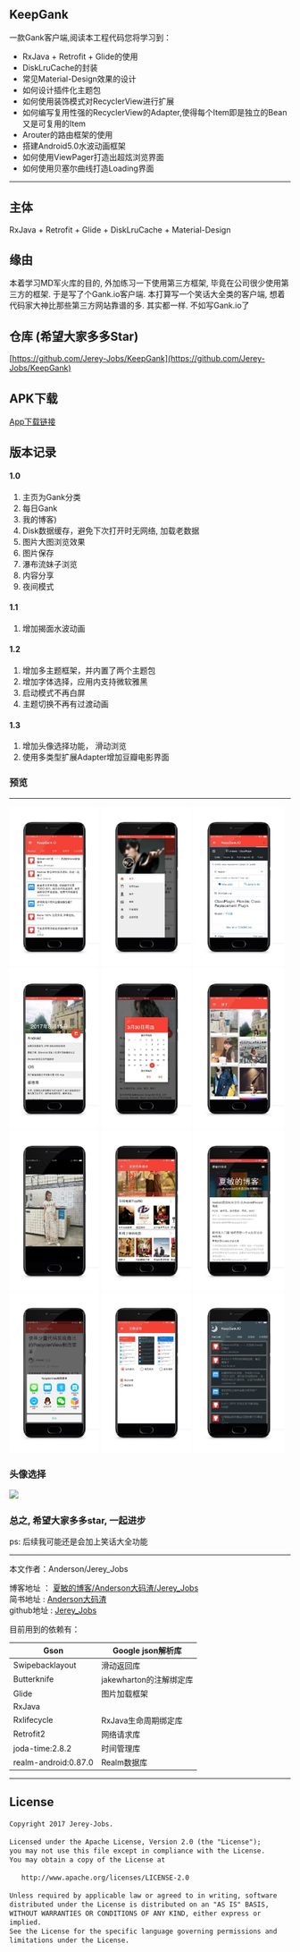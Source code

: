 ## KeepGank

一款Gank客户端,阅读本工程代码您将学习到：
- RxJava + Retrofit + Glide的使用
- DiskLruCache的封装
- 常见Material-Design效果的设计
- 如何设计插件化主题包
- 如何使用装饰模式对RecyclerView进行扩展
- 如何编写复用性强的RecyclerView的Adapter,使得每个Item即是独立的Bean又是可复用的Item
- Arouter的路由框架的使用
- 搭建Android5.0水波动画框架
- 如何使用ViewPager打造出超炫浏览界面
- 如何使用贝塞尔曲线打造Loading界面

---

## 主体

RxJava + Retrofit + Glide + DiskLruCache + Material-Design

## 缘由

本着学习MD军火库的目的, 外加练习一下使用第三方框架, 毕竟在公司很少使用第三方的框架. 于是写了个Gank.io客户端. 本打算写一个笑话大全类的客户端, 想着代码家大神比那些第三方网站靠谱的多. 其实都一样. 不如写Gank.io了


## 仓库 (希望大家多多Star)
[https://github.com/Jerey-Jobs/KeepGank](https://github.com/Jerey-Jobs/KeepGank)

## APK下载

[App下载链接](http://www.coolapk.com/apk/com.jerey.keepgank)


版本记录
---
#### 1.0
1. 主页为Gank分类
2. 每日Gank
3. 我的博客)
4. Disk数据缓存，避免下次打开时无网络, 加载老数据
5. 图片大图浏览效果
6. 图片保存
7. 瀑布流妹子浏览
8. 内容分享
9. 夜间模式

#### 1.1
1. 增加揭面水波动画

#### 1.2
1. 增加多主题框架，并内置了两个主题包
2. 增加字体选择，应用内支持微软雅黑
3. 启动模式不再白屏
4. 主题切换不再有过渡动画

#### 1.3
1. 增加头像选择功能， 滑动浏览
2. 使用多类型扩展Adapter增加豆瓣电影界面

### 预览
---
<a><img src="pic/pic0.jpg" width="32%"/></a>
<a><img src="pic/pic1.jpg" width="32%"/></a>
<a><img src="pic/pic3.jpg" width="32%"/></a>
<a><img src="pic/pic5.jpg" width="32%"/></a>
<a><img src="pic/pic11.jpg" width="32%"/></a>
<a><img src="pic/pic4.jpg" width="32%"/></a>
<a><img src="pic/pic6.jpg" width="32%"/></a>
<a><img src="pic/pic7.jpg" width="32%"/></a>
<a><img src="pic/pic8.jpg" width="32%"/></a>
<a><img src="pic/pic9.jpg" width="32%"/></a>
<a><img src="pic/pic2.jpg" width="32%"/></a>
<a><img src="pic/pic10.jpg" width="32%"/></a>


### 头像选择
<a><img src="pic/choose_head.gif" width="32%"/></a>

### 总之, 希望大家多多star, 一起进步

ps: 后续我可能还是会加上笑话大全功能


----------
本文作者：Anderson/Jerey_Jobs

博客地址   ： [夏敏的博客/Anderson大码渣/Jerey_Jobs][1] <br>
简书地址   :  [Anderson大码渣][2] <br>
github地址 :  [Jerey_Jobs][3]



[1]: http://jerey.cn/
[2]: http://www.jianshu.com/users/016a5ba708a0/latest_articles
[3]: https://github.com/Jerey-Jobs


目前用到的依赖有：

Gson | Google json解析库
--- | ---
Swipebacklayout | 滑动返回库
Butterknife | jakewharton的注解绑定库
Glide | 图片加载框架
RxJava |
Rxlifecycle | RxJava生命周期绑定库
Retrofit2 | 网络请求库
joda-time:2.8.2 | 时间管理库
realm-android:0.87.0 | Realm数据库

-------
## License

```
Copyright 2017 Jerey-Jobs.

Licensed under the Apache License, Version 2.0 (the "License");
you may not use this file except in compliance with the License.
You may obtain a copy of the License at

   http://www.apache.org/licenses/LICENSE-2.0

Unless required by applicable law or agreed to in writing, software
distributed under the License is distributed on an "AS IS" BASIS,
WITHOUT WARRANTIES OR CONDITIONS OF ANY KIND, either express or implied.
See the License for the specific language governing permissions and
limitations under the License.
```
